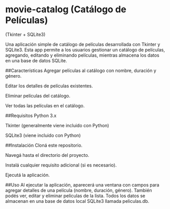  # movie-catalog (Catálogo de Películas)
(Tkinter + SQLite3)

Una aplicación simple de catálogo de películas desarrollada con Tkinter y SQLite3. Esta app permite a los usuarios gestionar un catálogo de películas, agregando, editando y eliminando películas, mientras almacena los datos en una base de datos SQLite.

##Características
Agregar películas al catálogo con nombre, duración y género.

Editar los detalles de películas existentes.

Eliminar películas del catálogo.

Ver todas las películas en el catálogo.

##Requisitos
Python 3.x

Tkinter (generalmente viene incluido con Python)

SQLite3 (viene incluido con Python)

##Instalación
Cloná este repositorio.

Navegá hasta el directorio del proyecto.

Instalá cualquier requisito adicional (si es necesario).

Ejecutá la aplicación.

##Uso
Al ejecutar la aplicación, aparecerá una ventana con campos para agregar detalles de una película (nombre, duración, género).
También podés ver, editar y eliminar películas de la lista.
Todos los datos se almacenan en una base de datos local SQLite3 llamada peliculas.db.
